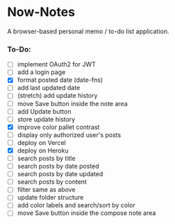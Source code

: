 # Now-Notes
A browser-based personal memo / to-do list application.


### To-Do:
- [ ] implement OAuth2 for JWT
- [ ] add a login page
- [x] format posted date (date-fns)
- [ ] add last updated date
- [ ] (stretch) add update history
- [ ] move Save button inside the note area
- [ ] add Update button
- [ ] store update history
- [x] improve color pallet contrast
- [ ] display only authorized user's posts
- [ ] deploy on Vercel
- [x] deploy on Heroku
- [ ] search posts by title
- [ ] search posts by date posted
- [ ] search posts by date updated
- [ ] search posts by content
- [ ] filter same as above
- [ ] update folder structure
- [ ] add color labels and search/sort by color
- [ ] move Save button inside the compose note area
